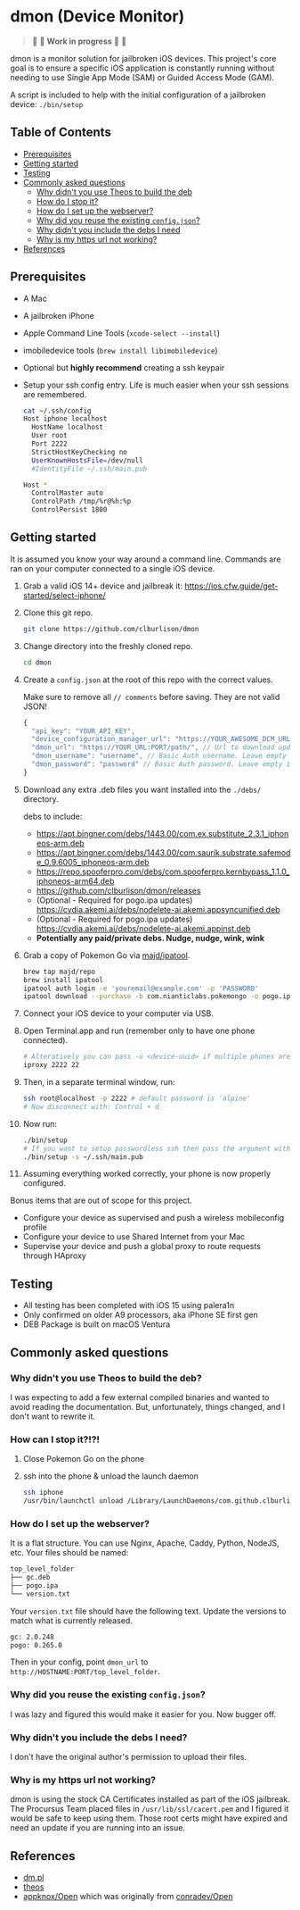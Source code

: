 # dmon (Device Monitor)

> :construction_worker: :hammer: **Work in progress** :construction: :vertical_traffic_light:

dmon is a monitor solution for jailbroken iOS devices. This project's core goal is to ensure a specific iOS application is constantly running without needing to use Single App Mode (SAM) or Guided Access Mode (GAM).

A script is included to help with the initial configuration of a jailbroken device: `./bin/setup`

## Table of Contents

- [Prerequisites](#prerequisites)
- [Getting started](#getting-started)
- [Testing](#testing)
- [Commonly asked questions](#commonly-asked-questions)
  - [Why didn't you use Theos to build the deb](#why-didnt-you-use-theos-to-build-the-deb)
  - [How do I stop it?](#how-can-i-stop-it)
  - [How do I set up the webserver?](#how-do-i-setup-the-webserver)
  - [Why did you reuse the existing `config.json`?](#why-did-you-reuse-the-existing-configjson)
  - [Why didn't you include the debs I need](#why-didnt-you-include-the-debs-i-need)
  - [Why is my https url not working?](#why-is-my-https-url-not-working)
- [References](#references)

## Prerequisites

- A Mac
- A jailbroken iPhone
- Apple Command Line Tools (`xcode-select --install`)
- imobiledevice tools (`brew install libimobiledevice`)
- Optional but **highly recommend** creating a ssh keypair
- Setup your ssh config entry. Life is much easier when your ssh sessions are remembered.

  ```sh
  cat ~/.ssh/config
  Host iphone localhost
    HostName localhost
    User root
    Port 2222
    StrictHostKeyChecking no
    UserKnownHostsFile=/dev/null
    #IdentityFile ~/.ssh/main.pub

  Host *
    ControlMaster auto
    ControlPath /tmp/%r@%h:%p
    ControlPersist 1800
  ```

## Getting started

It is assumed you know your way around a command line. Commands are ran on your computer connected to a single iOS device.

1. Grab a valid iOS 14+ device and jailbreak it: https://ios.cfw.guide/get-started/select-iphone/
1. Clone this git repo.

   ```sh
   git clone https://github.com/clburlison/dmon
   ```

1. Change directory into the freshly cloned repo.

   ```sh
   cd dmon
   ```

1. Create a `config.json` at the root of this repo with the correct values.

   Make sure to remove all `// comments` before saving. They are not valid JSON!

   ```js
   {
     "api_key": "YOUR_API_KEY",
     "device_configuration_manager_url": "https://YOUR_AWESOME_DCM_URL",
     "dmon_url": "https://YOUR_URL:PORT/path/", // Url to download update files from. Leave empty if you don't want to use the update function.
     "dmon_username": "username", // Basic Auth username. Leave empty if not used
     "dmon_password": "password" // Basic Auth password. Leave empty if not used
   }
   ```

1. Download any extra .deb files you want installed into the `./debs/` directory.

   debs to include:

   - https://apt.bingner.com/debs/1443.00/com.ex.substitute_2.3.1_iphoneos-arm.deb
   - https://apt.bingner.com/debs/1443.00/com.saurik.substrate.safemode_0.9.6005_iphoneos-arm.deb
   - https://repo.spooferpro.com/debs/com.spooferpro.kernbypass_1.1.0_iphoneos-arm64.deb
   - https://github.com/clburlison/dmon/releases
   - (Optional - Required for pogo.ipa updates) https://cydia.akemi.ai/debs/nodelete-ai.akemi.appsyncunified.deb
   - (Optional - Required for pogo.ipa updates) https://cydia.akemi.ai/debs/nodelete-ai.akemi.appinst.deb
   - **Potentially any paid/private debs. Nudge, nudge, wink, wink**

1. Grab a copy of Pokemon Go via [majd/ipatool](https://github.com/majd/ipatool).

   ```sh
   brew tap majd/repo
   brew install ipatool
   ipatool auth login -e 'youremail@example.com' -p 'PASSWORD'
   ipatool download --purchase -b com.nianticlabs.pokemongo -o pogo.ipa
   ```

1. Connect your iOS device to your computer via USB.
1. Open Terminal.app and run (remember only to have one phone connected).

   ```sh
   # Alteratively you can pass -u <device-uuid> if multiple phones are connected
   iproxy 2222 22
   ```

1. Then, in a separate terminal window, run:

   ```sh
   ssh root@localhost -p 2222 # default password is 'alpine'
   # Now disconnect with: Control + d
   ```

1. Now run:

   ```sh
   ./bin/setup
   # If you want to setup passwordless ssh then pass the argument with the path to your public key
   ./bin/setup -s ~/.ssh/main.pub
   ```

1. Assuming everything worked correctly, your phone is now properly configured.

Bonus items that are out of scope for this project.

- Configure your device as supervised and push a wireless mobileconfig profile
- Configure your device to use Shared Internet from your Mac
- Supervise your device and push a global proxy to route requests through HAproxy

## Testing

- All testing has been completed with iOS 15 using palera1n
- Only confirmed on older A9 processors, aka iPhone SE first gen
- DEB Package is built on macOS Ventura

## Commonly asked questions

### Why didn't you use Theos to build the deb?

I was expecting to add a few external compiled binaries and wanted to avoid reading the documentation. But, unfortunately, things changed, and I don't want to rewrite it.

### How can I stop it?!?!

1. Close Pokemon Go on the phone
2. ssh into the phone & unload the launch daemon

   ```sh
   ssh iphone
   /usr/bin/launchctl unload /Library/LaunchDaemons/com.github.clburlison.dmon.plist
   ```

### How do I set up the webserver?

It is a flat structure. You can use Nginx, Apache, Caddy, Python, NodeJS, etc. Your files should be named:

```sh
top_level_folder
├── gc.deb
├── pogo.ipa
└── version.txt
```

Your `version.txt` file should have the following text. Update the versions to match what is currently released.

```sh
gc: 2.0.248
pogo: 0.265.0
```

Then in your config, point `dmon_url` to `http://HOSTNAME:PORT/top_level_folder`.

### Why did you reuse the existing `config.json`?

I was lazy and figured this would make it easier for you. Now bugger off.

### Why didn't you include the debs I need?

I don't have the original author's permission to upload their files.

### Why is my https url not working?

dmon is using the stock CA Certificates installed as part of the iOS jailbreak. The Procursus Team placed files in `/usr/lib/ssl/cacert.pem` and I figured it would be safe to keep using them. Those root certs might have expired and need an update if you are running into an issue.

## References

- [dm.pl](https://github.com/theos/dm.pl)
- [theos](https://theos.dev)
- [appknox/Open](https://github.com/appknox/Open) which was originally from [conradev/Open](https://github.com/conradev/Open)
